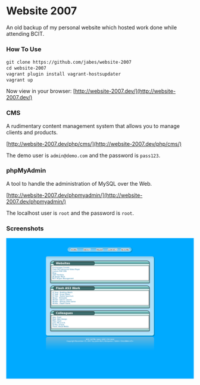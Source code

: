 # Website 2007

An old backup of my personal website which hosted work done while attending BCIT.

### How To Use

```
git clone https://github.com/jabes/website-2007
cd website-2007
vagrant plugin install vagrant-hostsupdater
vagrant up
```

Now view in your browser: [http://website-2007.dev/](http://website-2007.dev/)

### CMS

A rudimentary content management system that allows you to manage clients and products.

[http://website-2007.dev/php/cms/](http://website-2007.dev/php/cms/)

The demo user is `admin@demo.com` and the password is `pass123`.

### phpMyAdmin

A tool to handle the administration of MySQL over the Web.

[http://website-2007.dev/phpmyadmin/](http://website-2007.dev/phpmyadmin/)

The localhost user is `root` and the password is `root`.

### Screenshots

![](screenshot.png)
